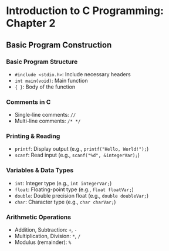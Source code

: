 # Introduction to C Programming: Chapter 2
## Basic Program Construction

### Basic Program Structure
- `#include <stdio.h>`: Include necessary headers
- `int main(void)`: Main function
- `{ }`: Body of the function

### Comments in C
- Single-line comments: `//`
- Multi-line comments: `/* */`

### Printing & Reading
- `printf`: Display output (e.g., `printf("Hello, World!");`)
- `scanf`: Read input (e.g., `scanf("%d", &integerVar);`)

### Variables & Data Types
- `int`: Integer type (e.g., `int integerVar;`)
- `float`: Floating-point type (e.g., `float floatVar;`)
- `double`: Double precision float (e.g., `double doubleVar;`)
- `char`: Character type (e.g., `char charVar;`)

### Arithmetic Operations
- Addition, Subtraction: `+`, `-`
- Multiplication, Division: `*`, `/`
- Modulus (remainder): `%`
